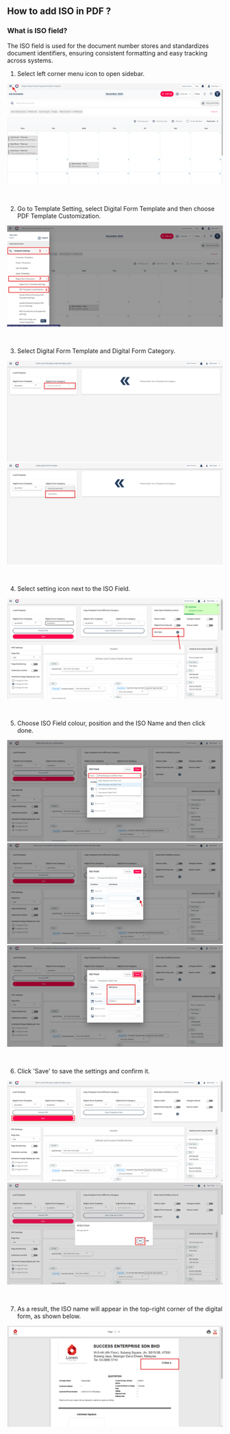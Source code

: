 ## How to add ISO in PDF ? 
### What is ISO field?
The ISO field is used for the document number stores and standardizes document identifiers, ensuring consistent formatting and easy tracking across systems.


1) Select left corner menu icon to open sidebar. <br>
<p align="center">
         <img src="img2/ISO_Field_Step_1.png" alt="What is ISO field?">
</p><br>

2) Go to Template Setting, select Digital Form Template and then choose PDF Template Customization. <br>
<p align="center">
         <img src="img2/ISO_Field_Step_2.png" alt="What is ISO field?">
</p><br>

3) Select Digital Form Template and Digital Form Category. <br>
<p align="center">
         <img src="img2/ISO_Field_Step_3.png" alt="What is ISO field?">
         <img src="img2/ISO_Field_Step_4.png" alt="What is ISO field?">
</p><br>

4) Select setting icon next to the ISO Field. <br>
<p align="center">
         <img src="img2/ISO_Field_Step_5.png" alt="What is ISO field?">
</p><br>

5) Choose ISO Field colour, position and the ISO Name and then click done. <br>
<p align="center">
         <img src="img2/ISO_Field_Step_6.png" alt="What is ISO field?">
         <img src="img2/ISO_Field_Step_7.png" alt="What is ISO field?">
         <img src="img2/ISO_Field_Step_11.png" alt="What is ISO field?">
</p><br>

6) Click 'Save' to save the settings and confirm it. <br>
<p align="center">
         <img src="img2/ISO_Field_Step_8.png" alt="What is ISO field?">
         <img src="img2/ISO_Field_Step_9.png" alt="What is ISO field?">
</p><br>

7) As a result, the ISO name will appear in the top-right corner of the digital form, as shown below. <br>
<p align="center">
         <img src="img2/ISO_Field_Step_10.png" alt="What is ISO field?">
</p><br>
